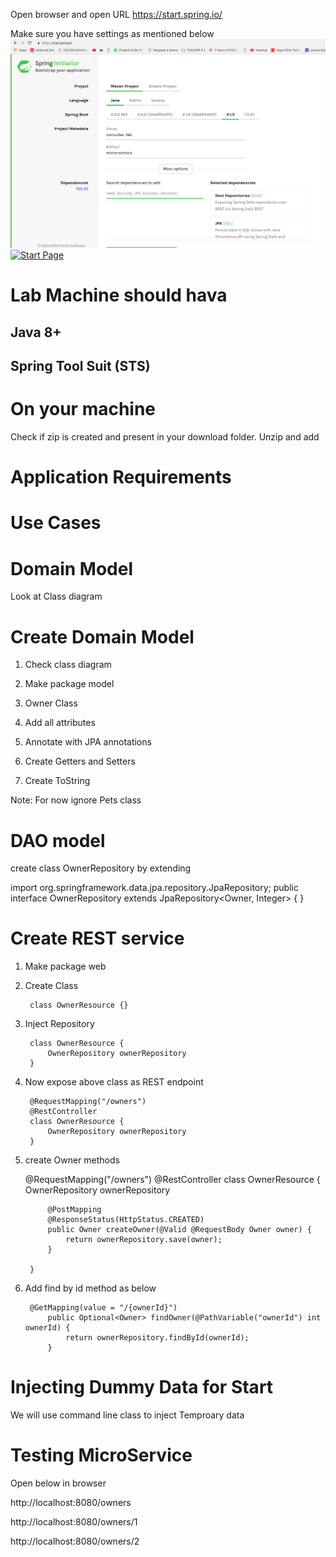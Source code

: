 
Open browser and open URL 
https://start.spring.io/

Make sure you have settings as mentioned below
![Drag Racing](images/microservice-start.png)
[![Start Page](image "tooltip")](images/microservice-start.png)

# Lab Machine should hava

## Java 8+
## Spring Tool Suit (STS)

# On your machine

Check if zip is created and present in your download folder.
Unzip and add

# Application Requirements


# Use Cases


# Domain Model 

Look at Class diagram
 
#  Create Domain Model

1. Check class diagram

1. Make package model

1. Owner Class

1. Add all attributes
 
1. Annotate with JPA annotations

1. Create Getters and Setters

1. Create ToString

Note: For now ignore Pets class

# DAO model

create class OwnerRepository by extending


import org.springframework.data.jpa.repository.JpaRepository;
    public interface OwnerRepository extends    JpaRepository<Owner, Integer> { } 


# Create REST service

1. Make package web
1. Create Class

        class OwnerResource {}

1. Inject Repository
 
        class OwnerResource {
            OwnerRepository ownerRepository
        }


1. Now expose above class as REST endpoint

        @RequestMapping("/owners")
        @RestController
        class OwnerResource {
            OwnerRepository ownerRepository
        }


1. create Owner methods

    @RequestMapping("/owners")
    @RestController
        class OwnerResource {
            OwnerRepository ownerRepository

            @PostMapping
            @ResponseStatus(HttpStatus.CREATED)
            public Owner createOwner(@Valid @RequestBody Owner owner) {
                return ownerRepository.save(owner);
            }

        }


1. Add find by id method as below

        @GetMapping(value = "/{ownerId}")
            public Optional<Owner> findOwner(@PathVariable("ownerId") int ownerId) {
                return ownerRepository.findById(ownerId);
            }

# Injecting Dummy Data for Start

We will use command line class to inject Temproary data
# Testing MicroService

Open  below in browser

http://localhost:8080/owners

http://localhost:8080/owners/1

http://localhost:8080/owners/2

